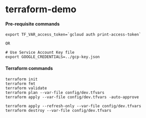 # terraform-demo

#### Pre-requisite commands
```
export TF_VAR_access_token=`gcloud auth print-access-token`

OR

# Use Service Account Key file
export GOOGLE_CREDENTIALS=../gcp-key.json   
```
#### Terraform commands
```
terraform init
terraform fmt 
terraform validate
terraform plan --var-file config/dev.tfvars
terraform apply --var-file config/dev.tfvars -auto-approve

terraform apply --refresh-only --var-file config/dev.tfvars
terraform destroy --var-file config/dev.tfvars
```